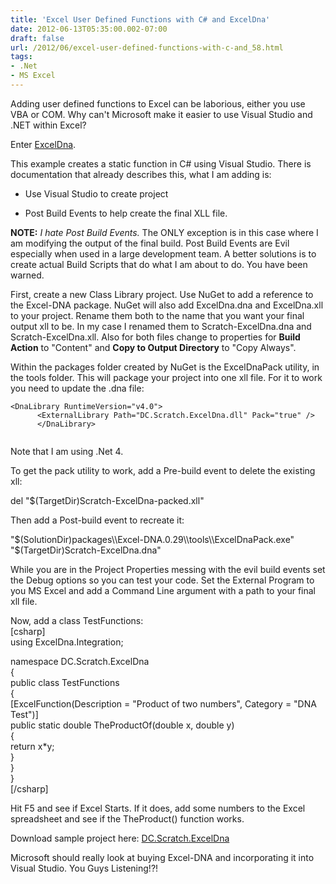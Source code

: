```yaml
---
title: 'Excel User Defined Functions with C# and ExcelDna'
date: 2012-06-13T05:35:00.002-07:00
draft: false
url: /2012/06/excel-user-defined-functions-with-c-and_58.html
tags: 
- .Net
- MS Excel
---
```


Adding user defined functions to Excel can be laborious, either you use VBA or COM. Why can't Microsoft make it easier to use Visual Studio and .NET within Excel?  
  
Enter [ExcelDna](http://exceldna.codeplex.com/ "ExcelDna on CodePlex").  
  
  
  
This example creates a static function in C# using Visual Studio. There is documentation that already describes this, what I am adding is:  

  
*   Use Visual Studio to create project  
    
*   Post Build Events to help create the final XLL file.  
    

  
  
**NOTE:** _I hate Post Build Events._ The ONLY exception is in this case where I am modifying the output of the final build. Post Build Events are Evil especially when used in a large development team. A better solutions is to create actual Build Scripts that do what I am about to do. You have been warned.  
  
First, create a new Class Library project. Use NuGet to add a reference to the Excel-DNA package. NuGet will also add ExcelDna.dna and ExcelDna.xll to your project. Rename them both to the name that you want your final output xll to be. In my case I renamed them to Scratch-ExcelDna.dna and Scratch-ExcelDna.xll. Also for both files change to properties for **Build Action** to "Content" and **Copy to Output Directory** to "Copy Always".  
  
Within the packages folder created by NuGet is the ExcelDnaPack utility, in the tools folder. This will package your project into one xll file. For it to work you need to update the .dna file:  
  
```
<DnaLibrary RuntimeVersion="v4.0">
      <ExternalLibrary Path="DC.Scratch.ExcelDna.dll" Pack="true" />
      </DnaLibrary>
      
```  
  
Note that I am using .Net 4.  
  
To get the pack utility to work, add a Pre-build event to delete the existing xll:  
  
del "$(TargetDir)Scratch-ExcelDna-packed.xll"  
  
Then add a Post-build event to recreate it:  
  
"$(SolutionDir)packages\\Excel-DNA.0.29\\tools\\ExcelDnaPack.exe" "$(TargetDir)Scratch-ExcelDna.dna"  
  
While you are in the Project Properties messing with the evil build events set the Debug options so you can test your code. Set the External Program to you MS Excel and add a Command Line argument with a path to your final xll file.  
  
Now, add a class TestFunctions:  
\[csharp\]  
using ExcelDna.Integration;  
  
namespace DC.Scratch.ExcelDna  
{  
public class TestFunctions  
{  
\[ExcelFunction(Description = "Product of two numbers", Category = "DNA Test")\]  
public static double TheProductOf(double x, double y)  
{  
return x\*y;  
}  
}  
}  
\[/csharp\]  
  
Hit F5 and see if Excel Starts. If it does, add some numbers to the Excel spreadsheet and see if the TheProduct() function works.  
  
Download sample project here: [DC.Scratch.ExcelDna](https://dl.dropboxusercontent.com/u/480457/techshorts/2012/06/DC.Scratch.ExcelDna.zip)  
  
Microsoft should really look at buying Excel-DNA and incorporating it into Visual Studio. You Guys Listening!?!